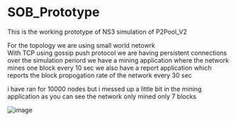 # SOB_Prototype
This is the working prototype of NS3 simulation of P2Pool_V2

For the topology we are using small world netowrk  
With TCP using gossip push protocol 
we are having persistent connections over the simulation periord 
we have a mining application where the network mines one block every 10 sec 
we also have a report application which reports the block propogation rate of the network every 30 sec

i have ran for 10000 nodes 
but i messed up a little bit  in the mining application as you can see the network only mined only 7 blocks 

![image](https://github.com/user-attachments/assets/3d2b0a0c-6c98-454d-a377-cdf2bf4ffeca)
